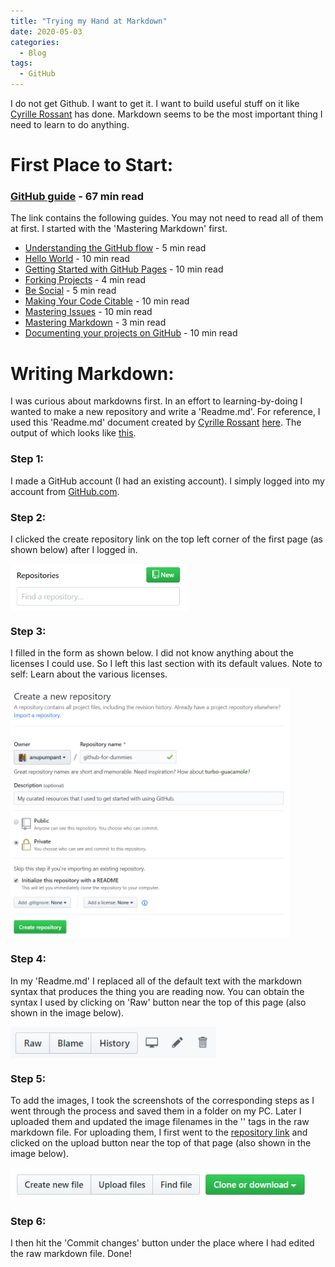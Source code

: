 ```yaml
---
title: "Trying my Hand at Markdown"
date: 2020-05-03
categories:
  - Blog
tags:
  - GitHub
---
```


I do not get Github. I want to get it.
I want to build useful stuff on it like [Cyrille Rossant](http://cyrille.rossant.net) has done.
Markdown seems to be the most important thing I need to learn to do anything.

# First Place to Start:

### [GitHub guide](https://guides.github.com/) - 67 min read
The link contains the following guides. You may not need to read all of them at first. I started with the 'Mastering Markdown' first.
* [Understanding the GitHub flow](https://guides.github.com/introduction/flow/) - 5 min read
* [Hello World](https://guides.github.com/activities/hello-world/) - 10 min read
* [Getting Started with GitHub Pages](https://guides.github.com/features/pages/) - 10 min read
* [Forking Projects](https://guides.github.com/activities/forking/) - 4 min read
* [Be Social](https://guides.github.com/activities/socialize/) - 5 min read
* [Making Your Code Citable](https://guides.github.com/activities/citable-code/) - 10 min read
* [Mastering Issues](https://guides.github.com/features/issues/) - 10 min read
* [Mastering Markdown](https://guides.github.com/features/mastering-markdown/) - 3 min read
* [Documenting your projects on GitHub](https://guides.github.com/features/wikis/) - 10 min read

# Writing Markdown:

I was curious about markdowns first. In an effort to learning-by-doing I wanted to make a new repository and write a 'Readme.md'. For reference, I used this 'Readme.md' document created by [Cyrille Rossant](http://cyrille.rossant.net) [here](https://raw.githubusercontent.com/ipython-books/cookbook-2nd/master/README.md). The output of which looks like [this](https://github.com/ipython-books/cookbook-2nd).

### Step 1:
I made a GitHub account (I had an existing account). I simply logged into my account from [GitHub.com](https://github.com/login).

### Step 2:
I clicked the create repository link on the top left corner of the first page (as shown below) after I logged in.

<img src="/assets/images/create_rep_button.PNG" align="center" alt="Create repository button" height="75" />

### Step 3:
I filled in the form as shown below. I did not know anything about the licenses I could use. So I left this last section with its default values. Note to self: Learn about the various licenses.

<img src="/assets/images/create_rep.PNG" align="center"  alt="Create repository form" height="400" />

### Step 4:
In my 'Readme.md' I replaced all of the default text with the markdown syntax that produces the thing you are reading now. You can obtain the syntax I used by clicking on 'Raw' button near the top of this page (also shown in the image below).

<img src="/assets/images/raw_button.PNG" align="center" alt="Create repository button" height="50" />

### Step 5:
To add the images, I took the screenshots of the corresponding steps as I went through the process and saved them in a folder on my PC. Later I uploaded them and updated the image filenames in the '<img>' tags in the raw markdown file. For uploading them, I first went to the [repository link](https://github.com/anupumpant/github-for-dummies) and clicked on the upload button near the top of that page (also shown in the image below).

<img src="/assets/images/upload_button.PNG" alt="Upload button" height="50" />

### Step 6:
I then hit the 'Commit changes' button under the place where I had edited the raw markdown file. Done!
